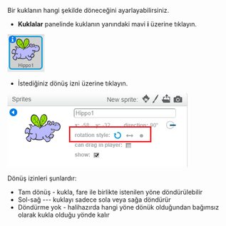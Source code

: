 Bir kuklanın hangi şekilde döneceğini ayarlayabilirsiniz.

- **Kuklalar** panelinde kuklanın yanındaki mavi **i** üzerine tıklayın.

![i'nin üzerine tıklayın](images/click-i.png)

- İstediğiniz dönüş izni üzerine tıklayın.

![Farklı dönüş izni](images/rotation-style.png)

Dönüş izinleri şunlardır:

- Tam dönüş - kukla, fare ile birlikte istenilen yöne döndürülebilir
- Sol-sağ \--- kuklayı sadece sola veya sağa döndürür
- Döndürme yok - halihazırda hangi yöne dönük olduğundan bağımsız olarak kukla olduğu yönde kalır